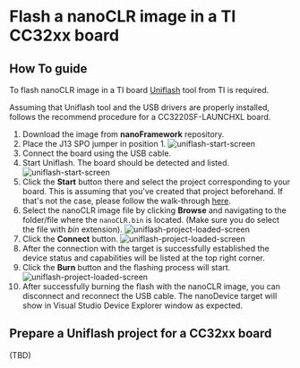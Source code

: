 # Flash a nanoCLR image in a TI CC32xx board

## How To guide

To flash nanoCLR image in a TI board [Uniflash](http://www.ti.com/tool/uniflash) tool from TI is required.

Assuming that Uniflash tool and the USB drivers are properly installed, follows the recommend procedure for a CC3220SF-LAUNCHXL board.

1. Download the image from **nanoFramework** repository.
1. Place the J13 SPO jumper in position 1.
![uniflash-start-screen](../../images/ti/cc3220sf-launchxl-sop-program-clr.jpg)
1. Connect the board using the USB cable.
1. Start Uniflash. The board should be detected and listed.
![uniflash-start-screen](../../images/ti/ti-uniflash-start-screen.png)
1. Click the **Start** button there and select the project corresponding to your board. This is assuming that you've created that project beforehand. If that's not the case, please follow the walk-through [here](#Prepare-a-Uniflash-project-for-a-CC32xx-board).
1. Select the nanoCLR image file by clicking **Browse** and navigating to the folder/file where the `nanoCLR.bin` is located. (Make sure you do select the file with _bin_ extension).
![uniflash-project-loaded-screen](../../images/ti/ti-uniflash-browse-image.png)
1. Click the **Connect** button.
![uniflash-project-loaded-screen](../../images/ti/ti-uniflash-project-screen.png)
1. After the connection with the target is successfully established the device status and capabilities will be listed at the top right corner.
1. Click the **Burn** button and the flashing process will start.
![uniflash-project-loaded-screen](../../images/ti/ti-uniflash-dev-caps-and-burn.png)
1. After successfully burning the flash with the nanoCLR image, you can disconnect and reconnect the USB cable. The nanoDevice target will show in Visual Studio Device Explorer window as expected.

## Prepare a Uniflash project for a CC32xx board

(TBD)